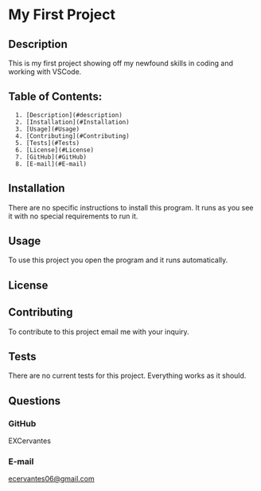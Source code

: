 # My First Project
    
     
    
  ## Description
  This is my first project showing off my newfound skills in coding and working with VSCode.

  ## Table of Contents:
      1. [Description](#description) 
      2. [Installation](#Installation)
      3. [Usage](#Usage)  
      4. [Contributing](#Contributing)
      5. [Tests](#Tests)
      6. [License](#License)
      7. [GitHub](#GitHub)
      8. [E-mail](#E-mail)
  
  ## Installation
  There are no specific instructions to install this program. It runs as you see it with no special requirements to run it.
  
  ## Usage
  
  To use this project you open the program and it runs automatically.
  
  ## License
   

  ## Contributing
  To contribute to this project email me with your inquiry.
  
  ## Tests
  There are no current tests for this project. Everything works as it should.
  
  ## Questions

  ### GitHub
  EXCervantes
  
  ### E-mail
  ecervantes06@gmail.com
